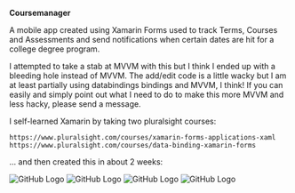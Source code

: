 <b>Coursemanager</b>

A mobile app created using Xamarin Forms used to track Terms, Courses and Assessments and send notifications when certain dates are hit for a college degree program.

I attempted to take a stab at MVVM with this but I think I ended up with a bleeding hole instead of MVVM. The add/edit code is a little wacky but I am at least partially using databindings bindings and MVVM,  I think! If you can easily and simply point out what I need to do to make this more MVVM and less hacky, please send a message.

I self-learned Xamarin by taking two pluralsight courses:

	https://www.pluralsight.com/courses/xamarin-forms-applications-xaml
	https://www.pluralsight.com/courses/data-binding-xamarin-forms
	
... and then created this in about 2 weeks:

![GitHub Logo](Screenshot_20200112-231249.png)
![GitHub Logo](Screenshot_20200112-231300.png)
![GitHub Logo](Screenshot_20200112-231327.png)
![GitHub Logo](Screenshot_20200112-231339.png)
